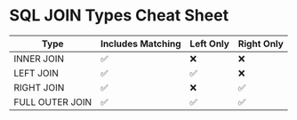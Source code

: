 # SQL JOIN Types Cheat Sheet

| Type           | Includes Matching | Left Only | Right Only |
|----------------|-------------------|-----------|------------|
| INNER JOIN     | ✅                | ❌        | ❌         |
| LEFT JOIN      | ✅                | ✅        | ❌         |
| RIGHT JOIN     | ✅                | ❌        | ✅         |
| FULL OUTER JOIN| ✅                | ✅        | ✅         |
